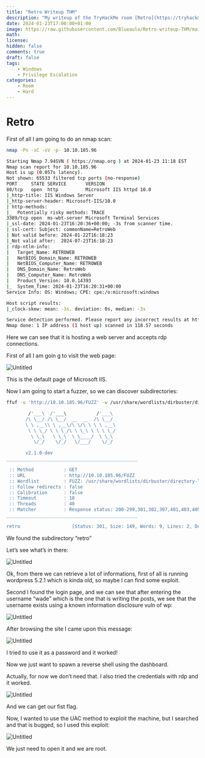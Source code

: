 ```yaml
---
title: "Retro Writeup THM"
description: "My writeup of the TryHackMe room [Retro](https://tryhackme.com/room/retro)"
date: 2024-01-23T17:00:00+01:00
image: https://raw.githubusercontent.com/Blueaulo/Retro-writeup-THM/main/86aeeb34-ae2f-4bd6-9c9e-4b097945e629_Export-e1ce40fe-b4be-42af-ae4e-bdd7093a35ea/Retro%201d42eb309fba416b8c2ec50ed807d03e/Untitled%201.png
math:
license:
hidden: false
comments: true
draft: false
tags:
    - Windows
    - Privilege Escalation
categories:
    - Room
    - Hard
---
```


# Retro

First of all I am going to do an nmap scan:

```bash
nmap -Pn -sC -sV -p- 10.10.185.96

Starting Nmap 7.94SVN ( https://nmap.org ) at 2024-01-23 11:18 EST
Nmap scan report for 10.10.185.96
Host is up (0.057s latency).
Not shown: 65533 filtered tcp ports (no-response)
PORT     STATE SERVICE       VERSION
80/tcp   open  http          Microsoft IIS httpd 10.0
|_http-title: IIS Windows Server
|_http-server-header: Microsoft-IIS/10.0
| http-methods:
|_  Potentially risky methods: TRACE
3389/tcp open  ms-wbt-server Microsoft Terminal Services
|_ssl-date: 2024-01-23T16:20:36+00:00; -3s from scanner time.
| ssl-cert: Subject: commonName=RetroWeb
| Not valid before: 2024-01-22T16:18:23
|_Not valid after:  2024-07-23T16:18:23
| rdp-ntlm-info:
|   Target_Name: RETROWEB
|   NetBIOS_Domain_Name: RETROWEB
|   NetBIOS_Computer_Name: RETROWEB
|   DNS_Domain_Name: RetroWeb
|   DNS_Computer_Name: RetroWeb
|   Product_Version: 10.0.14393
|_  System_Time: 2024-01-23T16:20:31+00:00
Service Info: OS: Windows; CPE: cpe:/o:microsoft:windows

Host script results:
|_clock-skew: mean: -3s, deviation: 0s, median: -3s

Service detection performed. Please report any incorrect results at https://nmap.org/submit/ .
Nmap done: 1 IP address (1 host up) scanned in 118.57 seconds
```

Here we can see that it is hosting a web server and accepts rdp connections.

First of all I am goin g to visit the web page:

![Untitled](https://raw.githubusercontent.com/Blueaulo/Retro-writeup-THM/main/86aeeb34-ae2f-4bd6-9c9e-4b097945e629_Export-e1ce40fe-b4be-42af-ae4e-bdd7093a35ea/Retro%201d42eb309fba416b8c2ec50ed807d03e/Untitled.png)

This is the default page of Microsoft IIS.

Now I am going to start a fuzzer, so we can discover subdirectories:

```bash
ffuf -u 'http://10.10.185.96/FUZZ' -w /usr/share/wordlists/dirbuster/directory-list-2.3-medium.txt

        /'___\  /'___\           /'___\
       /\ \__/ /\ \__/  __  __  /\ \__/
       \ \ ,__\\ \ ,__\/\ \/\ \ \ \ ,__\
        \ \ \_/ \ \ \_/\ \ \_\ \ \ \ \_/
         \ \_\   \ \_\  \ \____/  \ \_\
          \/_/    \/_/   \/___/    \/_/

       v2.1.0-dev
________________________________________________

 :: Method           : GET
 :: URL              : http://10.10.185.96/FUZZ
 :: Wordlist         : FUZZ: /usr/share/wordlists/dirbuster/directory-list-2.3-medium.txt
 :: Follow redirects : false
 :: Calibration      : false
 :: Timeout          : 10
 :: Threads          : 40
 :: Matcher          : Response status: 200-299,301,302,307,401,403,405,500
________________________________________________

retro                   [Status: 301, Size: 149, Words: 9, Lines: 2, Duration: 194ms]
```

We found the subdirectory “retro”

Let’s see what’s in there:

![Untitled](https://raw.githubusercontent.com/Blueaulo/Retro-writeup-THM/main/86aeeb34-ae2f-4bd6-9c9e-4b097945e629_Export-e1ce40fe-b4be-42af-ae4e-bdd7093a35ea/Retro%201d42eb309fba416b8c2ec50ed807d03e/Untitled%201.png)

Ok, from there we can retrieve a lot of informations, first of all is running wordpress 5.2.1 which is kinda old, so maybe I can find some exploit.

Second I found the login page, and we can see that after entering the username “wade” which is the one that is writing the posts, we see that the username exists using a known information disclosure vuln of wp:

![Untitled](https://raw.githubusercontent.com/Blueaulo/Retro-writeup-THM/main/86aeeb34-ae2f-4bd6-9c9e-4b097945e629_Export-e1ce40fe-b4be-42af-ae4e-bdd7093a35ea/Retro%201d42eb309fba416b8c2ec50ed807d03e/Untitled%202.png)

After browsing the site I came upon this message:

![Untitled](https://raw.githubusercontent.com/Blueaulo/Retro-writeup-THM/main/86aeeb34-ae2f-4bd6-9c9e-4b097945e629_Export-e1ce40fe-b4be-42af-ae4e-bdd7093a35ea/Retro%201d42eb309fba416b8c2ec50ed807d03e/Untitled%206.png)

I tried to use it as a password and it worked!

Now we just want to spawn a reverse shell using the dashboard.

Actually, for now we don’t need that. I also tried the credentials with rdp and it worked.

![Untitled](https://raw.githubusercontent.com/Blueaulo/Retro-writeup-THM/main/86aeeb34-ae2f-4bd6-9c9e-4b097945e629_Export-e1ce40fe-b4be-42af-ae4e-bdd7093a35ea/Retro%201d42eb309fba416b8c2ec50ed807d03e/Untitled%204.png)

And we can get our fist flag.

Now, I wanted to use the UAC method to exploit the machine, but I searched and that is bugged, so I used this exploit:

[](https://github.com/SecWiki/windows-kernel-exploits/blob/master/CVE-2017-0213/CVE-2017-0213_x64.zip)

![Untitled](https://raw.githubusercontent.com/Blueaulo/Retro-writeup-THM/main/86aeeb34-ae2f-4bd6-9c9e-4b097945e629_Export-e1ce40fe-b4be-42af-ae4e-bdd7093a35ea/Retro%201d42eb309fba416b8c2ec50ed807d03e/Untitled%205.png)

We just need to open it and we are root.
